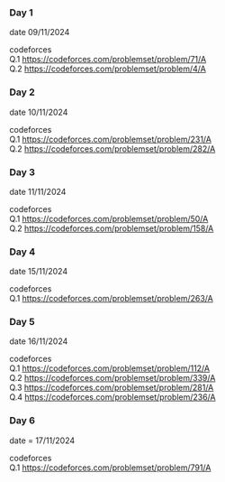 ### Day 1
date 09/11/2024

codeforces 
<br>
Q.1 https://codeforces.com/problemset/problem/71/A<br>
Q.2 https://codeforces.com/problemset/problem/4/A


### Day 2
date 10/11/2024

codeforces 
<br>
Q.1 https://codeforces.com/problemset/problem/231/A<br>
Q.2 https://codeforces.com/problemset/problem/282/A


### Day 3
date 11/11/2024

codeforces <br>
Q.1 https://codeforces.com/problemset/problem/50/A<br>
Q.2 https://codeforces.com/problemset/problem/158/A


### Day 4
date 15/11/2024

codeforces<br>
Q.1 https://codeforces.com/problemset/problem/263/A

### Day 5
date 16/11/2024

codeforces<br>
Q.1 https://codeforces.com/problemset/problem/112/A<br>
Q.2 https://codeforces.com/problemset/problem/339/A<br>
Q.3 https://codeforces.com/problemset/problem/281/A<br>
Q.4 https://codeforces.com/problemset/problem/236/A


### Day 6
date = 17/11/2024

codeforces<br>
Q.1 https://codeforces.com/problemset/problem/791/A <br>
